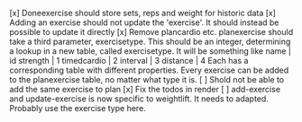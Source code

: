 [x] Doneexercise should store sets, reps and weight for historic data
[x] Adding an exercise should not update the 'exercise'. It should instead be
    possible to update it directly
[x] Remove plancardio etc. planexercise should take a third parameter,
    exercisetype. This should be an integer, determining a lookup in a new
    table, called exercisetype. It will be something like
        name        |   id
        strength    |   1
        timedcardio |   2
        interval    |   3
        distance    |   4
    Each has a corresponding table with different properties. Every exercise
    can be added to the planexercise table, no matter what type it is.
[ ] Shold not be able to add the same exercise to plan
[x] Fix the todos in render
[ ] add-exercise and update-exercise is now specific to weightlift. It needs to
    adapted. Probably use the exercise type here.
